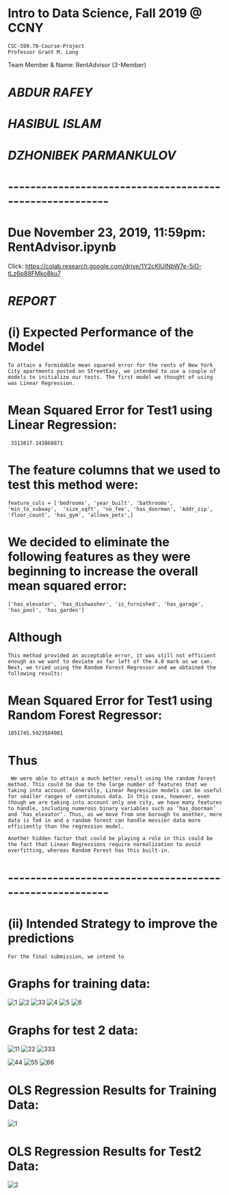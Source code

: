 # Intro to Data Science, Fall 2019 @ CCNY
    CSC-599.70-Course-Project 
    Professor Grant M. Long
Team Member & Name: RentAdvisor (3-Member)
# *ABDUR RAFEY*
# *HASIBUL ISLAM*
# *DZHONIBEK PARMANKULOV*

# --------------------------------------------------------
# Due November 23, 2019, 11:59pm: RentAdvisor.ipynb 
Click: https://colab.research.google.com/drive/1Y2cKlUINbW7e-5iO-tLz6p88FMko8ku7

# *REPORT* #

# (i) Expected Performance of the Model
    To attain a formidable mean squared error for the rents of New York City apartments posted on StreetEasy, we intended to use a couple of models to initialize our tests. The first model we thought of using was Linear Regression. 

# Mean Squared Error for Test1 using Linear Regression: 
     3313817.143868871

# The feature columns that we used to test this method were:

    feature_cols = ['bedrooms', 'year_built', 'bathrooms', 'min_to_subway',  'size_sqft', 'no_fee', 'has_doorman', 'Addr_zip', 'floor_count', 'has_gym', 'allows_pets',]

# We decided to eliminate the following features as they were beginning to increase the overall mean squared error:

    ['has_elevator', 'has_dishwasher', 'is_furnished', 'has_garage', 'has_pool', 'has_garden']

# Although 
    This method provided an acceptable error, it was still not efficient enough as we want to deviate as far left of the 4.0 mark as we can. Next, we tried using the Random Forest Regressor and we obtained the following results: 

# Mean Squared Error for Test1 using Random Forest Regressor: 
    1851745.5923584981

# Thus
     We were able to attain a much better result using the random forest method. This could be due to the large number of features that we taking into account. Generally, Linear Regression models can be useful for smaller ranges of continuous data. In this case, however, even though we are taking into account only one city, we have many features to handle, including numerous binary variables such as ‘has_doorman’ and ‘has_elevator’. Thus, as we move from one borough to another, more data is fed in and a random forest can handle messier data more efficiently than the regression model. 

    Another hidden factor that could be playing a role in this could be the fact that Linear Regressions require normalization to avoid overfitting, whereas Random Forest has this built-in.   

# --------------------------------------------------------
# (ii) Intended Strategy to improve the predictions
    For the final submission, we intend to 

# Graphs for training data: 
![1](https://user-images.githubusercontent.com/36207058/69293321-8c1f7480-0bd6-11ea-9981-b41a9fd7c10e.png)
![2](https://user-images.githubusercontent.com/36207058/69293326-8de93800-0bd6-11ea-88aa-4346334a178b.png)
![33](https://user-images.githubusercontent.com/36207058/69293327-904b9200-0bd6-11ea-9d7a-8ecae9bb8649.png)
![4](https://user-images.githubusercontent.com/36207058/69293333-92adec00-0bd6-11ea-86dd-7e55cc1e21a1.png)
![5](https://user-images.githubusercontent.com/36207058/69293336-9477af80-0bd6-11ea-9561-1f2e7028ec24.png)
![6](https://user-images.githubusercontent.com/36207058/69293341-96da0980-0bd6-11ea-976c-5262106548a8.png)

# Graphs for test 2 data: 
![11](https://user-images.githubusercontent.com/36207058/69293419-cdb01f80-0bd6-11ea-9d9a-c7ed0c5ca086.png)
![22](https://user-images.githubusercontent.com/36207058/69293421-cf79e300-0bd6-11ea-9c66-dbdcedd59065.png)
![333](https://user-images.githubusercontent.com/36207058/69293423-d0ab1000-0bd6-11ea-8028-c3b3752ef921.png)

![44](https://user-images.githubusercontent.com/36207058/69293425-d1dc3d00-0bd6-11ea-8757-375c5afe43c2.png)
![55](https://user-images.githubusercontent.com/36207058/69293427-d30d6a00-0bd6-11ea-9617-35517d6c2845.png)
![66](https://user-images.githubusercontent.com/36207058/69293428-d3a60080-0bd6-11ea-8bdc-cf80a5f2a9d2.png)


# OLS Regression Results for Training Data: 
![1](https://user-images.githubusercontent.com/36207058/69293525-1ec01380-0bd7-11ea-896a-c6adcf24ce22.png)

# OLS Regression Results for Test2 Data: 
![2](https://user-images.githubusercontent.com/36207058/69293527-1f58aa00-0bd7-11ea-92c6-5fa201dc14fa.png)
